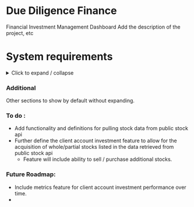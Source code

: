 



<!-- 
- [x] 
- [ ]
- [ ] 
- [ ] 
- [ ] 
- [ ] 
- [ ] 
- [ ] 
-->

# Due Diligence Finance 
Financial Investment Management Dashboard
    Add the description of the project, etc


# System requirements


<details>

  <summary> Click to expand / collapse </summary>

  <h2>Functional requirements:</h2>
  <details>
      <summary> Click to expand / collapse </summary>
      <h3> System Authorization</h3>
      <details>
          <summary> Click to expand / collapse </summary>
          - [ ] System will authenticate users using JWT token authentication
          - [ ] User actions within the system will be authorized based on their assigned role's permission list
          - [ ] The system will automatically log out users after a period of inactivity
          - [ ] The system will prevent actions from sources without the proper authorization
          - [ ] The system will provide logs for authentication based actions / events
      </details>
      <h3>  Application Front-end Requirements (React, JS/TS based)</h3>
      <details>
          <summary> Click to expand / collapse </summary>
          - [ ] The web application will provide a login dashboard that can be accessed via the provided web-link once the application is live
          - [ ] The system will provide the user with a front end dashboard that is customized to display actions appropriate to their specific account's permissions.
      </details>
      <h3>  Application Core / Back-end Requirements (Java Spring Boot based)</h3>
      <details>
          <summary> Click to expand / collapse </summary>
          <h4> Shared / General UserAccount requirements</h4>
          <details>
              <summary> Click to expand / collapse </summary>
              - [ ] The system will provide support for the following UserAccount role types, Guest, Client, Employee, and Admin. (Ideally using enum values)
              - [ ] A user of the system can create their initial UserAccount if they do not have one. They will use their email address, and provide the system with a password for the new UserAccount.
              - [ ] Relevant password standards will be enforced for all UserAccount passwords
              - [ ] A newly created UserAccount will automatically be set to the guest UserAccount role type.
              - [ ] The system will provide the option for a user to register for a new UserAccount by providing their email, name, and a valid password.
              - [ ] An authenticated user with an active session will be able to update their profile information
              - [ ] The system will provide a mechanism for users to reset their UserAccount password
              - [ ] 
          </details>
          <!-- Comments etc -->
          <h4>Guest Role UserAccount:</h4>
          <details>
              <summary> Click to expand / collapse </summary>
              - [ ] A UserAccount of the role type Guest can request that an admin or employee confirms their account creation and upgrades their UserAccount role from Guest to Client (or admin can directly set the account to employee etc as needed)
              - [ ] 
          </details>
          <h4> Client Role UserAccount:</h4>
          <details> 
              <summary> Click to expand / collapse </summary>
              - [ ] The system will provide the mechanism to assign/pair a Client UserAccount to an Employee UserAccount
              - [ ] The system will provide the ability to sort and search for specific client UserAccounts based on relevant criterias
              - [ ] The system will allow a Client UserAccount's information to be updated in the system
              - [ ] The system will automatically provide a Client ID value to UserAccounts with the Client role
              - [ ] The system will allow the creation of new Client accounts through the upgrade of a Guest account (managed/approved by an Employee or Admin account type)
          </details>
          <h4> Employee Role UserAccount:</h4>
          <details> 
              <summary> Click to expand / collapse </summary>
              - [ ] A UserAccount of the role type Employee can approve a request submitted by a UserAccount of the Guest role type to have their account's role upgraded to the Client type.
              - [ ] 
          </details>
          <h4> Admin Role UserAccount:</h4>
          <details> 
              <summary> Click to expand / collapse </summary>
              - [ ] A UserAccount of the role type Admin can approve a request submitted by a UserAccount of the Guest role type to have their account's role upgraded to the Client type.
              - [ ] An Admin account will be able to view, update, and delete UserAccounts from the system manually in the dashboard
              - [ ] The system will provide the mechanism for assigning role values to UserAccounts
              - [ ] 
          </details>
      </details>
  </details>

## Non-Functional Requirements:    

<details style="margin-left: 20px"> 
<summary><strong> Maintainability </strong></summary>

- [ ] The system should be developed using TDD based coding practices
- [ ] The system will contain a high percentage of automated test coverage
- [ ] The system will include detailed code documentation
- [ ] The system will implement and utilize logging for troubleshooting where necessary
- [ ] Coding will follow industry best practices for Java Spring boot
</details>


<details style="margin-left: 20px"> 
<summary><strong> System Usability:</strong></summary>

- [ ] The user interface provided should be intuitive enough to be used without any prior knowledge of the system.
- [ ] The system should be efficient and usable across multiple platforms
- [ ] Error messages provided in the front end interface to users should be intuitive and give helpful responses related to the error occurring
- [ ] 

</details>


<details style="margin-left: 20px"> 
<summary><strong> Reliability: </strong></summary>

- [ ] Handles all errors gracefully (implements custom error handling)
- [ ] Data persistence properly utilizes transactions for rollbacks in the event of operation failures
- [ ] 

</details>

## Technical Requirements

<details style="margin-left: 20px"> 
<summary><strong> Architecture Requirements:</strong></summary>

- [ ] Spring Boot
- [ ] RESTful APIs utilized for communication between layers
- [ ] Layered architecture (with core, backend, frontend modules)
- [ ] Front-end built & implemented using React JS/TS
- [ ] 
</details>





<details style="margin-left: 20px"> 
<summary><strong> Database & Data Persistence:</strong></summary>

- [ ] The system will utilize MySQL / MariaDB for remote data persistence
- [ ] Data access for the core / backend application implemented using Spring Data JPA
- [ ] 


</details>


<details style="margin-left: 20px"> 
<summary><strong> Testing: </strong></summary>

- [ ] All system business logic should include unit tests
- [ ] All API endpoints should be adequately tested with integration tests
- [ ] Testing should appropriately implement mocking for isolation of tests
- [ ] The system should provide test coverage data metrics
- [ ] The system will implement continuous integration via GitHub Actions
- [ ] 

</details>





</details>

### Additional 
Other sections to show by default without expanding.




### To do : 
- Add functionality and definitions for pulling stock data from public stock api
- Further define the client account investment feature to allow for the acquisition of whole/partial stocks listed in the data retrieved from public stock api
    - Feature will include ability to sell / purchase additional stocks.

### Future Roadmap:  
- Include metrics feature for client account investment performance over time. 
- 
